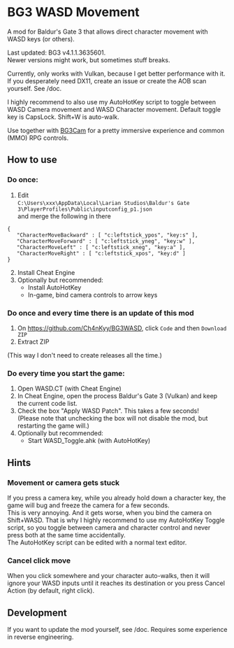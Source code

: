 # BG3 WASD Movement

A mod for Baldur's Gate 3 that allows direct character movement with WASD keys (or others).

Last updated: BG3 v4.1.1.3635601.  
Newer versions might work, but sometimes stuff breaks.

Currently, only works with Vulkan, because I get better performance with it.  
If you desperately need DX11, create an issue or create the AOB scan yourself. See /doc.

I highly recommend to also use my AutoHotKey script to toggle between WASD Camera movement
and WASD Character movement. Default toggle key is CapsLock. Shift+W is auto-walk.

Use together with [BG3Cam](https://github.com/shalzuth/BG3Cam) for a pretty immersive experience
and common (MMO) RPG controls.

## How to use

### Do once:

1. Edit  
```C:\Users\xxx\AppData\Local\Larian Studios\Baldur's Gate 3\PlayerProfiles\Public\inputconfig_p1.json```  
and merge the following in there
```
{
   "CharacterMoveBackward" : [ "c:leftstick_ypos", "key:s" ],
   "CharacterMoveForward" : [ "c:leftstick_yneg", "key:w" ],
   "CharacterMoveLeft" : [ "c:leftstick_xneg", "key:a" ],
   "CharacterMoveRight" : [ "c:leftstick_xpos", "key:d" ]
}
```
2. Install Cheat Engine
3. Optionally but recommended:
    * Install AutoHotKey
    * In-game, bind camera controls to arrow keys

### Do once and every time there is an update of this mod

1. On https://github.com/Ch4nKyy/BG3WASD, click ```Code``` and then ```Download ZIP```
2. Extract ZIP

(This way I don't need to create releases all the time.)

### Do every time you start the game:

1. Open WASD.CT (with Cheat Engine)
2. In Cheat Engine, open the process Baldur's Gate 3 (Vulkan) and keep the current code list.
3. Check the box "Apply WASD Patch". This takes a few seconds!  
(Please note that unchecking the box will not disable the mod, but restarting the game will.)
4. Optionally but recommended:
    * Start WASD_Toggle.ahk (with AutoHotKey)

## Hints

### Movement or camera gets stuck

If you press a camera key, while you already hold down a character
key, the game will bug and freeze the camera for a few seconds.  
This is very annoying. And it gets worse, when you bind the camera on Shift+WASD.
That is why I highly recommend to use my AutoHotKey Toggle script, so you toggle between camera and
character control and never press both at the
same time accidentally.  
The AutoHotKey script can be edited with a normal text editor.

### Cancel click move

When you click somewhere and your character auto-walks, then it will ignore your WASD inputs until
it reaches its destination or you press Cancel Action (by default, right click).

## Development

If you want to update the mod yourself, see /doc.
Requires some experience in reverse engineering.
